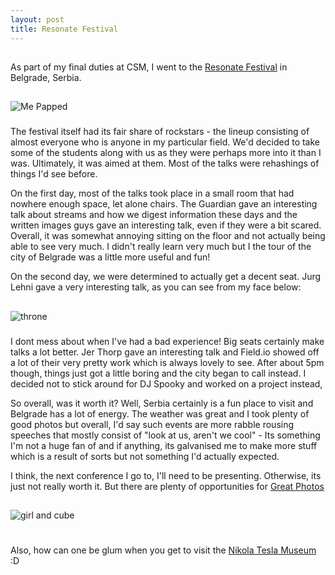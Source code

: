 ```yaml
---
layout: post
title: Resonate Festival
---
```


##
As part of my final duties at CSM, I went to the [Resonate Festival](http://resonate.io/2012/#home) in Belgrade, Serbia.

##
![Me Papped](http://farm8.staticflickr.com/7046/7001136999_1ca162a76c.jpg)

###
The festival itself had its fair share of rockstars - the lineup consisting of almost everyone who is anyone in my particular field. We'd decided to take some of the students along with us as they were perhaps more into it than I was. Ultimately, it was aimed at them. Most of the talks were rehashings of things I'd see before.

On the first day, most of the talks took place in a small room that had nowhere enough space, let alone chairs. The Guardian gave an interesting talk about streams and how we digest information these days and the written images guys gave an interesting talk, even if they were a bit scared. Overall, it was somewhat annoying sitting on the floor and not actually being able to see very much. I didn't really learn very much but I the tour of the city of Belgrade was a little more useful and fun!

On the second day, we were determined to actually get a decent seat. Jurg Lehni gave a very interesting talk, as you can see from my face below:

##
![throne](http://farm8.staticflickr.com/7060/6990443813_e7f0d3194c.jpg)

###
I dont mess about when I've had a bad experience! Big seats certainly make talks a lot better. Jer Thorp gave an interesting talk and Field.io showed off a lot of their very pretty work which is always lovely to see. After about 5pm though, things just got a little boring and the city began to call instead. I decided not to stick around for DJ Spooky and worked on a project instead,

So overall, was it worth it? Well, Serbia certainly is a fun place to visit and Belgrade has a lot of energy. The weather was great and I took plenty of good photos but overall, I'd say such events are more rabble rousing speeches that mostly consist of "look at us, aren't we cool" - Its something I'm not a huge fan of and if anything, its galvanised me to make more stuff which is a result of sorts but not something I'd actually expected. 

I think, the next conference I go to, I'll need to be presenting. Otherwise, its just not really worth it. But there are plenty of opportunities for [Great Photos](http://www.flickr.com/photos/section9/sets/72157629265890474/)

##
![girl and cube](http://farm8.staticflickr.com/7086/6855171714_ac4db8464c.jpg)

#
Also, how can one be glum when you get to visit the [Nikola Tesla Museum](http://www.tesla-museum.org/) :D

